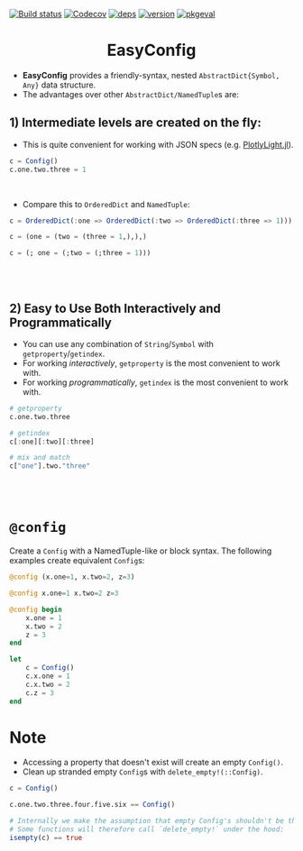 [![Build status](https://github.com/joshday/EasyConfig.jl/workflows/CI/badge.svg)](https://github.com/joshday/EasyConfig.jl/actions?query=workflow%3ACI+branch%3Amaster)
[![Codecov](https://codecov.io/gh/joshday/EasyConfig.jl/branch/master/graph/badge.svg)](https://codecov.io/gh/joshday/EasyConfig.jl)
[![deps](https://juliahub.com/docs/EasyConfig/deps.svg)](https://juliahub.com/ui/Packages/EasyConfig/tMFix?t=2)
[![version](https://juliahub.com/docs/EasyConfig/version.svg)](https://juliahub.com/ui/Packages/EasyConfig/tMFix)
[![pkgeval](https://juliahub.com/docs/EasyConfig/pkgeval.svg)](https://juliahub.com/ui/Packages/EasyConfig/tMFix)


<h1 align="center">EasyConfig</h1>

- **EasyConfig** provides a friendly-syntax, nested `AbstractDict{Symbol, Any}` data structure.
- The advantages over other `AbstractDict/NamedTuple`s are:

## 1) Intermediate levels are created on the fly:

- This is quite convenient for working with JSON specs (e.g. [PlotlyLight.jl](https://github.com/JuliaComputing/PlotlyLight.jl)).


```julia
c = Config()
c.one.two.three = 1
```

<br>

- Compare this to `OrderedDict` and `NamedTuple`:

```julia
c = OrderedDict(:one => OrderedDict(:two => OrderedDict(:three => 1)))

c = (one = (two = (three = 1,),),)

c = (; one = (;two = (;three = 1)))
```

<br><br>

## 2) Easy to Use Both Interactively and Programmatically

- You can use any combination of `String`/`Symbol` with `getproperty`/`getindex`.
- For working *interactively*, `getproperty` is the most convenient to work with.
- For working *programmatically*, `getindex` is the most convenient to work with.

```julia
# getproperty
c.one.two.three

# getindex
c[:one][:two][:three]

# mix and match
c["one"].two."three"
```

<br><br>

# `@config`

Create a `Config` with a NamedTuple-like or block syntax. The following examples create equivalent `Config`s:

```julia
@config (x.one=1, x.two=2, z=3)

@config x.one=1 x.two=2 z=3

@config begin
    x.one = 1
    x.two = 2
    z = 3
end

let
    c = Config()
    c.x.one = 1
    c.x.two = 2
    c.z = 3
end
```


# Note

- Accessing a property that doesn't exist will create an empty `Config()`.
- Clean up stranded empty `Config`s with `delete_empty!(::Config)`.

```julia
c = Config()

c.one.two.three.four.five.six == Config()

# Internally we make the assumption that empty Config's shouldn't be there.
# Some functions will therefore call `delete_empty!` under the hood:
isempty(c) == true
```
